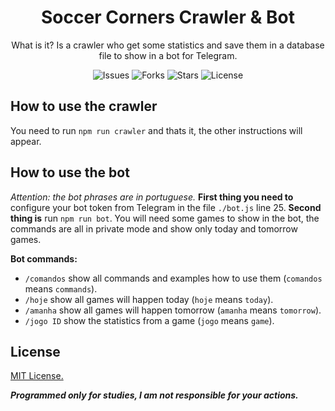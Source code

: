 <div align="center">

# Soccer Corners Crawler & Bot
What is it? Is a crawler who get some statistics and save them in a database file to show in a bot for Telegram.

![Issues](https://img.shields.io/github/issues/MatheusGatti/Soccer-Corners-Crawler-and-Bot) ![Forks](https://img.shields.io/github/forks/MatheusGatti/Soccer-Corners-Crawler-and-Bot) ![Stars](https://img.shields.io/github/stars/MatheusGatti/Soccer-Corners-Crawler-and-Bot) ![License](https://img.shields.io/github/license/MatheusGatti/Soccer-Corners-Crawler-and-Bot)

</div>


## How to use the crawler
You need to run `npm run crawler` and thats it, the other instructions will appear.


## How to use the bot
*Attention: the bot phrases are in portuguese.*
**First thing you need to** configure your bot token from Telegram in the file `./bot.js` line 25.
**Second thing is** run `npm run bot`. You will need some games to show in the bot, the commands are all in private mode and show only today and tomorrow games.

**Bot commands:**
 - `/comandos` show all commands and examples how to use them (`comandos` means `commands`).
 - `/hoje` show all games will happen today (`hoje` means `today`).
 - `/amanha` show all games will happen tomorrow (`amanha` means `tomorrow`).
 - `/jogo ID` show the statistics from a game (`jogo` means `game`).

## License
[MIT License.](https://github.com/MatheusGatti/Soccer-Corners-Crawler-and-Bot/blob/master/LICENSE)



***Programmed only for studies, I am not responsible for your actions.***
